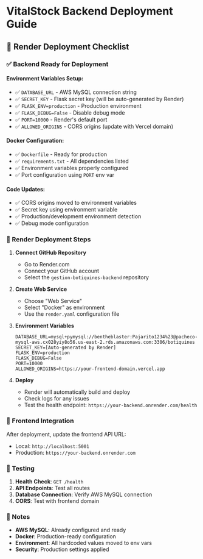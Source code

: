 # VitalStock Backend Deployment Guide

## 🚀 Render Deployment Checklist

### ✅ Backend Ready for Deployment

#### **Environment Variables Setup:**
- ✅ `DATABASE_URL` - AWS MySQL connection string
- ✅ `SECRET_KEY` - Flask secret key (will be auto-generated by Render)
- ✅ `FLASK_ENV=production` - Production environment
- ✅ `FLASK_DEBUG=False` - Disable debug mode
- ✅ `PORT=10000` - Render's default port
- ✅ `ALLOWED_ORIGINS` - CORS origins (update with Vercel domain)

#### **Docker Configuration:**
- ✅ `Dockerfile` - Ready for production
- ✅ `requirements.txt` - All dependencies listed
- ✅ Environment variables properly configured
- ✅ Port configuration using `PORT` env var

#### **Code Updates:**
- ✅ CORS origins moved to environment variables
- ✅ Secret key using environment variable
- ✅ Production/development environment detection
- ✅ Debug mode configuration

### 🔧 Render Deployment Steps

1. **Connect GitHub Repository**
   - Go to Render.com
   - Connect your GitHub account
   - Select the `gestion-botiquines-backend` repository

2. **Create Web Service**
   - Choose "Web Service"
   - Select "Docker" as environment
   - Use the `render.yaml` configuration file

3. **Environment Variables**
   ```
   DATABASE_URL=mysql+pymysql://bentheblaster:Pajarito1234%23@pacheco-mysql-aws.cx028yiy8o56.us-east-2.rds.amazonaws.com:3306/botiquines
   SECRET_KEY=[Auto-generated by Render]
   FLASK_ENV=production
   FLASK_DEBUG=False
   PORT=10000
   ALLOWED_ORIGINS=https://your-frontend-domain.vercel.app
   ```

4. **Deploy**
   - Render will automatically build and deploy
   - Check logs for any issues
   - Test the health endpoint: `https://your-backend.onrender.com/health`

### 🔗 Frontend Integration

After deployment, update the frontend API URL:
- Local: `http://localhost:5001`
- Production: `https://your-backend.onrender.com`

### 🧪 Testing

1. **Health Check**: `GET /health`
2. **API Endpoints**: Test all routes
3. **Database Connection**: Verify AWS MySQL connection
4. **CORS**: Test with frontend domain

### 📝 Notes

- **AWS MySQL**: Already configured and ready
- **Docker**: Production-ready configuration
- **Environment**: All hardcoded values moved to env vars
- **Security**: Production settings applied
